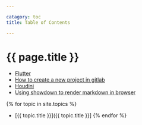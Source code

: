 ```yaml
---

catagory: toc
title: Table of Contents

---
```


# {{ page.title }}

* [Flutter](_topic/flutter.md)
* [How to create a new project in gitlab](_topic/project.md)
* [Houdini](houdini.md)
* [Using showdown to render markdown in browser](showdown.md)

{% for topic in site.topics %}
* [{{ topic.title }}]({{ topic.title }}] 
{% endfor %}